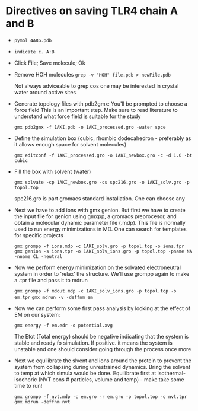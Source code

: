 # Directives on saving TLR4 chain A and B
- `pymol 4A8G.pdb`
- `indicate c. A:B
`
- Click File; Save molecule; Ok
- Remove HOH molecules 
	`grep -v "HOH" file.pdb > newFile.pdb`
	
	Not always adviceable to grep cos one may be interested 
	in crystal water around active sites
	
- Generate topology files with pdb2gmx: You'll be prompted to choose a force field
	This is an important step. Make sure to read literature to understand what
	force field is suitable for the study
	
	`gmx pdb2gmx -f 1AKI.pdb -o 1AKI_processed.gro -water spce`
	
- Define the simulation box (cubic, rhombic dodecahedron - preferably as it allows 
	enough space for solvent molecules)
	
	`gmx editconf -f 1AKI_processed.gro -o 1AKI_newbox.gro -c -d 1.0 -bt cubic`
	
- Fill the box with solvent (water)

	`gmx solvate -cp 1AKI_newbox.gro -cs spc216.gro -o 1AKI_solv.gro -p topol.top`
	
	spc216.gro is part gromacs standard installation. One can choose any
- Next we have to add ions with gmx genion. But first we have to create the input
	file for genion using gmxpp, a gromacs preprocesor, and obtain a molecular
	dynamic parameter file (.mdp). This file is normally used to run energy 
	minimizations in MD. One can search for templates for specific projects
	
	`gmx grompp -f ions.mdp -c 1AKI_solv.gro -p topol.top -o ions.tpr`
	`gmx genion -s ions.tpr -o 1AKI_solv_ions.gro -p topol.top -pname NA -nname CL -neutral`
	
- Now we perform energy minimization on the solvated electroneutral system in order to
	'relax' the structure. We'll use grompp again to make a .tpr file and pass it to 
	mdrun
	
	`gmx grompp -f mdout.mdp -c 1AKI_solv_ions.gro -p topol.top -o em.tpr`
	`gmx mdrun -v -deffnm em`
	
- Now we can perform some first pass analysis by looking at the effect of EM on our system:

	`gmx energy -f em.edr -o potential.xvg`
	
	The Etot (Total energy) should be negative indicating that the system is stable and
	ready fo simulation. If positive. it means the system is unstable and one should
	consider going through the process once more
- Next we equilibrate the slvent and ions around the protein to prevent the system from
	collapsing during unrestrained dynamics. Bring the solvent to temp at which simula
	would be done. Equilibrate first at isothermal-isochoric (NVT cons # particles,
	volume and temp) - make take some time to run!
	
	`gmx grompp -f nvt.mdp -c em.gro -r em.gro -p topol.top -o nvt.tpr`
	`gmx mdrun -deffnm nvt`
